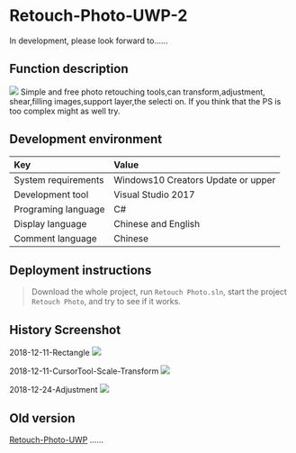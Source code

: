 # Retouch-Photo-UWP-2

 In development, please look forward to......


## Function description
![](https://github.com/ysdy44/Retouch-Photo-UWP-2/blob/master/ScreenShot/2019.1.11.PNG)
Simple and free photo retouching tools,can transform,adjustment, shear,filling images,support layer,the selecti on. If you think that the PS is too complex might as well try.


## Development environment

|Key|Value|
|:-|:-|
|System requirements| Windows10 Creators Update or upper|
|Development tool|Visual Studio 2017|
|Programing language|C#|
|Display language|Chinese and English|
|Comment language|Chinese|

## Deployment instructions

> Download the whole project, run `Retouch Photo.sln`, start the project `Retouch Photo`, and try to see if it works.

## History Screenshot
2018-12-11-Rectangle
![](https://github.com/ysdy44/Retouch-Photo-UWP-2/blob/master/ScreenShot/2018-12-11-Rectangle.gif)

2018-12-11-CursorTool-Scale-Transform
![](https://github.com/ysdy44/Retouch-Photo-UWP-2/blob/master/ScreenShot/2018-12-21-Scale.gif)


2018-12-24-Adjustment
![](https://github.com/ysdy44/Retouch-Photo-UWP-2/blob/master/ScreenShot/2018-12-24-Adjustment.gif)


## Old version
[Retouch-Photo-UWP](https://github.com/ysdy44/Retouch-Photo-UWP)
......